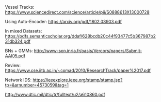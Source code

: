 Vessel Tracks:
https://www.sciencedirect.com/science/article/pii/S0888613X13000728

Using Auto-Encoder:
https://arxiv.org/pdf/1802.03903.pdf

In mixed Datasets:
https://pdfs.semanticscholar.org/ddaf/628bcdb20c44f93477c5b367987b231db324.pdf

BNs + GMMs:
http://www-sop.inria.fr/oasis/Vercors/papers/Submit-AAI05.pdf

Review:
https://www.cse.iitb.ac.in/~comad/2010/ResearchTrack/paper%2017.pdf

Network IDS:
https://ieeexplore.ieee.org/stamp/stamp.jsp?tp=&arnumber=4573059&tag=1

http://www.dtic.mil/dtic/tr/fulltext/u2/a610860.pdf
